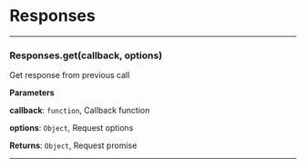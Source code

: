 # Responses





* * *

### Responses.get(callback, options) 

Get response from previous call

**Parameters**

**callback**: `function`, Callback function

**options**: `Object`, Request options

**Returns**: `Object`, Request promise



* * *










